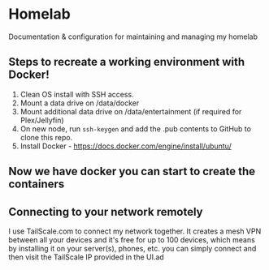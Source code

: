# Homelab
Documentation &amp; configuration for maintaining and managing my homelab

## Steps to recreate a working environment with Docker!
1. Clean OS install with SSH access.
2. Mount a data drive on /data/docker
3. Mount additional data drive on /data/entertainment (if required for Plex/Jellyfin)
4. On new node, run `ssh-keygen` and add the .pub contents to GitHub to clone this repo.
5. Install Docker - https://docs.docker.com/engine/install/ubuntu/

## Now we have docker you can start to create the containers


## Connecting to your network remotely

I use TailScale.com to connect my network together. It creates a mesh VPN between all your devices and it's free for up to 100 devices, which means by installing it on your server(s), phones, etc. you can simply connect and then visit the TailScale IP provided in the UI.ad